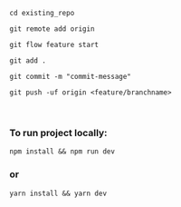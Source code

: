 <code>cd existing_repo</code>

<code>git remote add origin <repo-url></code>

<code>git flow feature start <branchname> <checkout-branch></code>

<code>git add .</code>

<code>git commit -m "commit-message"</code>

<code>git push -uf origin <feature/branchname></code>

<br/>
<h3>To run project locally:</h3>

<code>npm install && npm run dev</code>

<h3>or</h3>

<code>yarn install && yarn dev</code>
